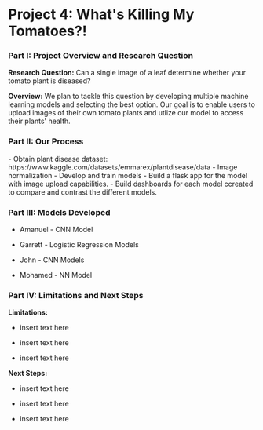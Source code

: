 <h1>Project 4: What's Killing My Tomatoes?!</h1>

<h3> Part I: Project Overview and Research Question</h3>
<p><strong>Research Question:</strong> Can a single image of a leaf determine whether your tomato plant is diseased?</p>
<p><strong>Overview:</strong> We plan to tackle this question by developing multiple machine learning models and selecting the best option. Our goal is to enable users to upload images of their own tomato plants and utlize our model to access their plants' health.</p>

<h3>Part II: Our Process</h3>
- Obtain plant disease dataset: https://www.kaggle.com/datasets/emmarex/plantdisease/data
- Image normalization
- Develop and train models
- Build a flask app for the model with image upload capabilities.
- Build dashboards for each model ccreated to compare and contrast the different models.

<h3>Part III: Models Developed</h3>

- Amanuel - CNN Model
  
- Garrett - Logistic Regression Models
   
- John - CNN Models

- Mohamed - NN Model
   
<h3> Part IV: Limitations and Next Steps</h3>
<p><strong>Limitations:</strong>

  - insert text here
  
- insert text here
  
- insert text here</p>
<p><strong>Next Steps:</strong>

- insert text here
  
- insert text here
  
- insert text here</p>
